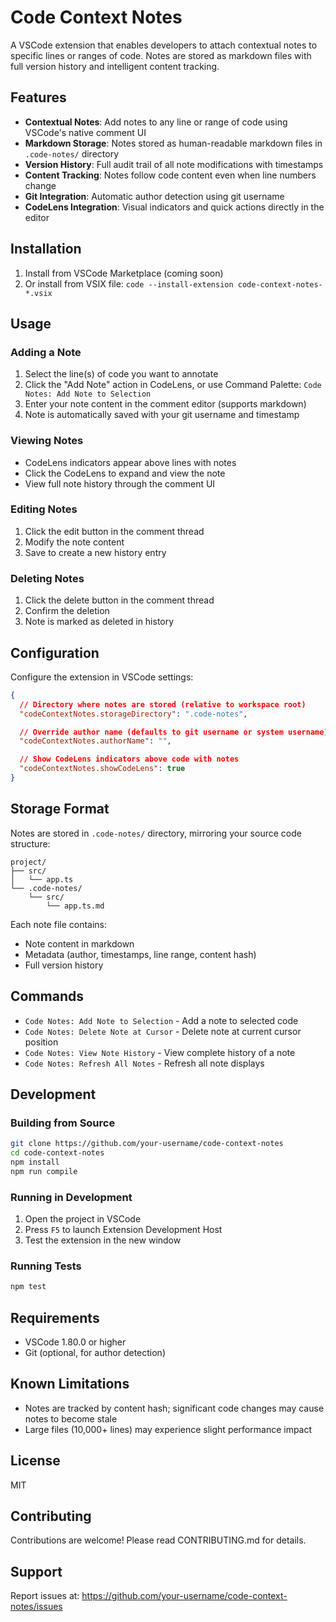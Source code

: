 # Code Context Notes

A VSCode extension that enables developers to attach contextual notes to specific lines or ranges of code. Notes are stored as markdown files with full version history and intelligent content tracking.

## Features

- **Contextual Notes**: Add notes to any line or range of code using VSCode's native comment UI
- **Markdown Storage**: Notes stored as human-readable markdown files in `.code-notes/` directory
- **Version History**: Full audit trail of all note modifications with timestamps
- **Content Tracking**: Notes follow code content even when line numbers change
- **Git Integration**: Automatic author detection using git username
- **CodeLens Integration**: Visual indicators and quick actions directly in the editor

## Installation

1. Install from VSCode Marketplace (coming soon)
2. Or install from VSIX file: `code --install-extension code-context-notes-*.vsix`

## Usage

### Adding a Note

1. Select the line(s) of code you want to annotate
2. Click the "Add Note" action in CodeLens, or use Command Palette: `Code Notes: Add Note to Selection`
3. Enter your note content in the comment editor (supports markdown)
4. Note is automatically saved with your git username and timestamp

### Viewing Notes

- CodeLens indicators appear above lines with notes
- Click the CodeLens to expand and view the note
- View full note history through the comment UI

### Editing Notes

1. Click the edit button in the comment thread
2. Modify the note content
3. Save to create a new history entry

### Deleting Notes

1. Click the delete button in the comment thread
2. Confirm the deletion
3. Note is marked as deleted in history

## Configuration

Configure the extension in VSCode settings:

```json
{
  // Directory where notes are stored (relative to workspace root)
  "codeContextNotes.storageDirectory": ".code-notes",

  // Override author name (defaults to git username or system username)
  "codeContextNotes.authorName": "",

  // Show CodeLens indicators above code with notes
  "codeContextNotes.showCodeLens": true
}
```

## Storage Format

Notes are stored in `.code-notes/` directory, mirroring your source code structure:

```
project/
├── src/
│   └── app.ts
└── .code-notes/
    └── src/
        └── app.ts.md
```

Each note file contains:
- Note content in markdown
- Metadata (author, timestamps, line range, content hash)
- Full version history

## Commands

- `Code Notes: Add Note to Selection` - Add a note to selected code
- `Code Notes: Delete Note at Cursor` - Delete note at current cursor position
- `Code Notes: View Note History` - View complete history of a note
- `Code Notes: Refresh All Notes` - Refresh all note displays

## Development

### Building from Source

```bash
git clone https://github.com/your-username/code-context-notes
cd code-context-notes
npm install
npm run compile
```

### Running in Development

1. Open the project in VSCode
2. Press `F5` to launch Extension Development Host
3. Test the extension in the new window

### Running Tests

```bash
npm test
```

## Requirements

- VSCode 1.80.0 or higher
- Git (optional, for author detection)

## Known Limitations

- Notes are tracked by content hash; significant code changes may cause notes to become stale
- Large files (10,000+ lines) may experience slight performance impact

## License

MIT

## Contributing

Contributions are welcome! Please read CONTRIBUTING.md for details.

## Support

Report issues at: https://github.com/your-username/code-context-notes/issues
